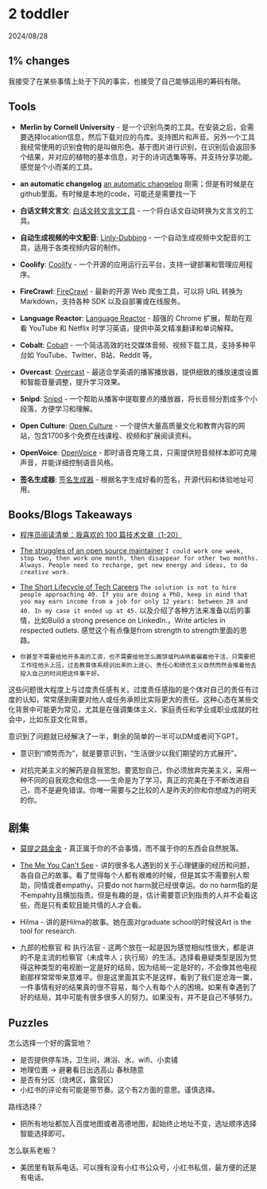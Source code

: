 # 2 toddler
2024/08/28

## 1% changes

我接受了在某些事情上处于下风的事实，也接受了自己能够运用的筹码有限。


## Tools
* **Merlin by Cornell University** - 是一个识别鸟类的工具。在安装之后，会需要选择location信息，然后下载对应的鸟库。支持图片和声音。另外一个工具我经常使用的识别食物的是叫做形色。基于图片进行识别，在识别后会返回多个结果，并对应的植物的基本信息，对于的诗词选集等等。并支持分享功能。感觉是个小而美的工具。

* **an automatic changelog** [an automatic changelog](https://github.com/rphovley/publishing-workspaces-test/blob/v1.3.17/.github/workflows/release.yml)
刚需；但是有时候是在github里面。有时候是本地的code，可能还是需要找一下

* **白话文转文言文**: [白话文转文言文工具](https://modelscope.cn/studios/chostem/ancient_Chinese_text_generator) - 一个将白话文自动转换为文言文的工具。

* **自动生成视频的中文配音**: [Linly-Dubbing](https://github.com/Kedreamix/Linly-Dubbing) - 一个自动生成视频中文配音的工具，适用于各类视频内容的制作。

* **Coolify**: [Coolify](https://github.com/coollabsio/coolify) - 一个开源的应用运行云平台，支持一键部署和管理应用程序。

* **FireCrawl**: [FireCrawl](https://github.com/mendableai/firecrawl) - 最新的开源 Web 爬虫工具，可以将 URL 转换为 Markdown，支持各种 SDK 以及自部署或在线服务。

* **Language Reactor**: [Language Reactor](https://chromewebstore.google.com/detail/language-reactor/hoombieeljmmljlkjmnheibnpciblicm?pli=1) - 超强的 Chrome 扩展，帮助在观看 YouTube 和 Netflix 时学习英语，提供中英文精准翻译和单词解释。

* **Cobalt**: [Cobalt](https://cobalt.tools) - 一个简洁高效的社交媒体音频、视频下载工具，支持多种平台如 YouTube、Twitter、B站、Reddit 等。

* **Overcast**: [Overcast](https://overcast.fm) - 最适合学英语的播客播放器，提供细致的播放速度设置和智能音量调整，提升学习效果。

* **Snipd**: [Snipd](https://snipd.com) - 一个帮助从播客中提取要点的播放器，将长音频分割成多个小段落，方便学习和理解。

* **Open Culture**: [Open Culture](https://openculture.com) - 一个提供大量高质量文化和教育内容的网站，包含1700多个免费在线课程、视频和扩展阅读资料。

* **OpenVoice**: [OpenVoice](https://openvoice.ai) - 即时语音克隆工具，只需提供短音频样本即可克隆声音，并能详细控制语音风格。

* **签名生成器**: [签名生成器](https://codepen.io/kiranpate1/full/ExBpaeW) - 根据名字生成好看的签名，开源代码和体验地址可用。

## Books/Blogs Takeaways 
* [程序员阅读清单：我喜欢的 100 篇技术文章（1-20）](https://www.piglei.com/articles/programmer-reading-list-1/)

* [The struggles of an open source maintainer](http://antirez.com/news/129)
```I could work one week, stop two, then work one month, then disappear for other two months. Always. People need to recharge, get new energy and ideas, to do creative work.```

* [The Short Lifecycle of Tech Careers](https://www.datasciencecentral.com/the-short-lifecycle-of-tech-careers/?ref=dailydev)
```The solution is not to hire people approaching 40. If you are doing a PhD, keep in mind that you may earn income from a job for only 12 years: between 28 and 40. In my case it ended up at 45.```
以及介绍了各种方法来准备以后的事情，比如Build a strong presence on LinkedIn.，Write articles in respected outlets. 感觉这个有点像是from strength to strength里面的思路。

* ```你甚至不需要给他开多高的工资，也不需要给他怎么画饼或PUA哄着骗着他干活，只需要把工作往他头上压，过去教育体系规训出来的上进心、责任心和绩优主义自然而然会推着他去投入自己的时间把这件事干好。```

这些问题很大程度上与过度责任感有关。过度责任感指的是个体对自己的责任有过度的认知，常常感到需要对他人或任务承担比实际更大的责任。这种心态在某些文化背景中可能更为常见，尤其是在强调集体主义、家庭责任和学业或职业成就的社会中，比如东亚文化背景。

意识到了问题就已经解决了一半，剩余的简单的一半可以DM或者问下GPT。

* 意识到“顺势而为”，就是要意识到，“生活很少以我们期望的方式展开”。

* 对抗完美主义的解药是自我宽恕。要宽恕自己，你必须放弃完美主义，采用一种不同的自我观念和信念——生命是为了学习，真正的完美在于不断改进自己，而不是避免错误。你唯一需要与之比较的人是昨天的你和你想成为的明天的你。


## 剧集
* [莫提之路金金](https://www.xiaohongshu.com/discovery/item/66c86266000000001d03bd75?app_platform=ios&app_version=8.51&share_from_user_hidden=true&xsec_source=app_share&type=video&xsec_token=CBRq74K-84eABnlCuD1xg7A5nrHduirhnfaDQExykNj-w=&author_share=1&xhsshare=WeixinSession&shareRedId=N0s2ODVKRz42NzUyOTgwNjY0OTc4NktL&apptime=1724729954&share_id=d5cc027402e54bb29429059a73723186) - 真正属于你的不会事情，而不属于你的东西会自然脱落。

* [The Me You Can't See](https://www.bilibili.com/video/BV1yg4y1H7Kr/?spm_id_from=333.788.recommend_more_video.-1&vd_source=3ac5da2f282709cff43119e5589a3609)  - 讲的很多名人遇到的关于心理健康的经历和问题，各自自己的故事。看了觉得每个人都有艰难的时候，但是其实不需要别人帮助，同情或者empathy。只要do not harm就已经很幸运。do no harm指的是不empahty且横加指责。但是有趣的是，估计需要意识到指责的人并不会看这些，而是只有柔软且能共情的人才会看。

* Hilma - 讲的是Hilma的故事。她在面对graduate school的时候说Art is the tool for research. 

* 九部的检察官 和 执行法官 - 这两个放在一起是因为感觉相似性很大，都是讲的不是主流的检察官（未成年人；执行局）的生活。选择看悬疑类型是因为觉得这种类型的电视剧一定是好的结局，因为结局一定是好的，不会像其他电视剧那样常常带来意难平。但是这里面其实不是这样，看到了我们是沧海一粟，一件事情有好的结果真的很不容易，每个人有每个人的困境。如果有幸遇到了好的结局，其中可能有很多很多人的努力。如果没有，并不是自己不够努力。



## Puzzles

怎么选择一个好的露营地？
* 是否提供停车场，卫生间，淋浴、水、wifi、小卖铺
* 地理位置 -> 避暑看日出选高山 春秋随意
* 是否有分区（烧烤区，露营区）
* 小红书的评论有可能是带节奏。这个有2方面的意思。谨慎选择。

路线选择？
* 把所有地址都加入百度地图或者高德地图，起始终止地址不变，选址顺序选择智能选择即可。

怎么联系老板？
* 美团里有联系电话。可以搜有没有小红书公众号，小红书私信，最方便的还是有电话。